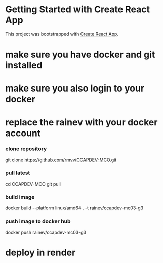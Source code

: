 # Getting Started with Create React App

This project was bootstrapped with [Create React App](https://github.com/facebook/create-react-app).

# make sure you have docker and git installed
# make sure you also login to your docker
# replace the rainev with your docker account

### clone repository 
git clone https://github.com/rmvv/CCAPDEV-MCO.git

### pull latest
cd CCAPDEV-MCO
git pull

### build image
docker build --platform linux/amd64 . -t rainev/ccapdev-mc03-g3

### push image to docker hub
docker push rainev/ccapdev-mc03-g3

# deploy in render
